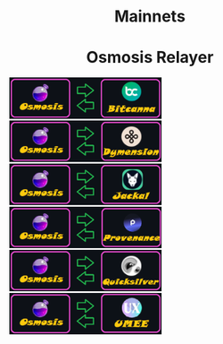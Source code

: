 <h1 align="center"> Mainnets </h1>

<h1 align="center"> Osmosis Relayer </h1>

[<img src='https://github.com/111STAVR111/ibc_logo/blob/main/Osmosis%20-%20Bitcanna.png?raw=true' height='74'>](https://github.com/obajay/IBC_Relayers)  [<img src='https://github.com/111STAVR111/ibc_logo/blob/main/Osmosis%20-%20Dymension.png?raw=true' height='74'>](https://github.com/obajay/IBC_Relayers)  [<img src='https://github.com/111STAVR111/ibc_logo/blob/main/Osmosis%20-%20jackal.png?raw=true' height='74'>](https://github.com/obajay/IBC_Relayers)  [<img src='https://github.com/111STAVR111/ibc_logo/blob/main/Osmosis%20-%20Provenance.png?raw=true' height='74'>](https://github.com/obajay/IBC_Relayers)  [<img src='https://github.com/111STAVR111/ibc_logo/blob/main/Osmosis%20-%20Quicksilver.png?raw=true' height='74'>](https://github.com/obajay/IBC_Relayers)  [<img src='https://github.com/111STAVR111/ibc_logo/blob/main/Osmosis%20-%20Umee.png?raw=true' height='74'>](https://github.com/obajay/IBC_Relayers)


